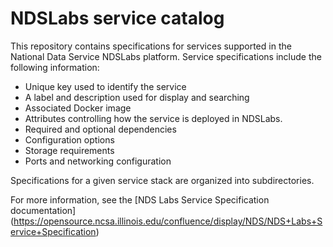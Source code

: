 # NDSLabs service catalog

This repository contains specifications for services supported in the National Data Service NDSLabs platform. Service specifications include the following information:

* Unique key used to identify the service
* A label and description used for display and searching
* Associated Docker image
* Attributes controlling how the service is deployed in NDSLabs.
* Required and optional dependencies
* Configuration options
* Storage requirements
* Ports and networking configuration

Specifications for a given service stack are organized into subdirectories. 

For more information, see the [NDS Labs Service Specification documentation] (https://opensource.ncsa.illinois.edu/confluence/display/NDS/NDS+Labs+Service+Specification)

